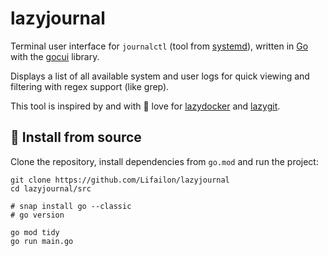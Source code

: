 # lazyjournal

<!--
```d
 /$$                                                            
| $$                                                            
| $$        /$$$$$$  /$$$$$$$$ /$$   /$$                        
| $$       |____  $$|____ /$$/| $$  | $$                        
| $$        /$$$$$$$   /$$$$/ | $$  | $$                        
| $$       /$$__  $$  /$$__/  | $$  | $$                        
| $$$$$$$$|  $$$$$$$ /$$$$$$$$|  $$$$$$$                        
|________/ \_______/|________/ \____  $$                        
                               /$$  | $$                        
                              |  $$$$$$/                        
                               \______/                         
    /$$$$$                                                   /$$
   |__  $$                                                  | $$
      | $$  /$$$$$$  /$$   /$$  /$$$$$$  /$$$$$$$   /$$$$$$ | $$
      | $$ /$$__  $$| $$  | $$ /$$__  $$| $$__  $$ |____  $$| $$
 /$$  | $$| $$  \ $$| $$  | $$| $$  \__/| $$  \ $$  /$$$$$$$| $$
| $$  | $$| $$  | $$| $$  | $$| $$      | $$  | $$ /$$__  $$| $$
|  $$$$$$/|  $$$$$$/|  $$$$$$/| $$      | $$  | $$|  $$$$$$$| $$
 \______/  \______/  \______/ |__/      |__/  |__/ \_______/|__/
```
-->

Terminal user interface for `journalctl` (tool from [systemd](https://github.com/systemd/systemd)), written in [Go](https://github.com/golang/go) with the [gocui](https://github.com/jroimartin/gocui) library.

Displays a list of all available system and user logs for quick viewing and filtering with regex support (like grep).

This tool is inspired by and with 🧡 love for [lazydocker](https://github.com/jesseduffield/lazydocker) and [lazygit](https://github.com/jesseduffield/lazygit).

## 🚀 Install from source

Clone the repository, install dependencies from `go.mod` and run the project:

```shell
git clone https://github.com/Lifailon/lazyjournal
cd lazyjournal/src

# snap install go --classic
# go version

go mod tidy
go run main.go
```